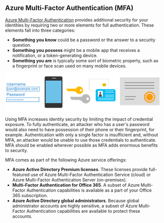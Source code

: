 ## Azure Multi-Factor Authentication (MFA)

[Azure Multi-Factor Authentication](https://docs.microsoft.com/azure/active-directory/authentication/concept-mfa-howitworks?azure-portal=true) provides additional security for your identities by requiring two or more elements for full authentication. These elements fall into three categories:

+ **Something you know** could be a password or the answer to a security question.
+ **Something you possess** might be a mobile app that receives a notification, or a token-generating device.
+ **Something you are** is typically some sort of biometric property, such as a fingerprint or face scan used on many mobile devices.

![Image of a username and password entry screen, mobile phone, USB key, smart card, image representing various types of biometric authentication, and certificate all in a line, representing how they can all be tied together to provide MFA.](../media/mfa.png)

Using MFA increases identity security by limiting the impact of credential exposure. To fully authenticate, an attacker who has a user's password would also need to have possession of their phone or their fingerprint, for example. Authentication with only a single factor is insufficient and, without MFA, an attacker would be unable to use those credentials to authenticate. MFA should be enabled wherever possible as MFA adds enormous benefits to security.

MFA comes as part of the following Azure service offerings:

+ **Azure Active Directory Premium licenses**. These licenses provide full-featured use of Azure Multi-Factor Authentication Service (cloud) or Azure Multi-Factor Authentication Server (on-premises).
+ **Multi-Factor Authentication for Office 365**. A subset of Azure Multi-Factor Authentication capabilities is available as a part of your Office 365 subscription.
+ **Azure Active Directory global administrators**. Because global administrator accounts are highly sensitive, a subset of Azure Multi-Factor Authentication capabilities are available to protect these accounts.

